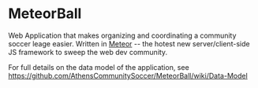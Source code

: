 MeteorBall
==========
Web Application that makes organizing and coordinating a community soccer leage easier.  Written in [Meteor](https://www.meteor.com/) -- the hotest new server/client-side JS framework to sweep the web dev community.

For full details on the data model of the application, see https://github.com/AthensCommunitySoccer/MeteorBall/wiki/Data-Model
